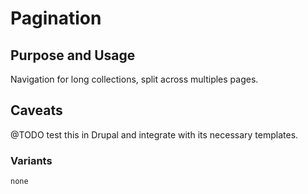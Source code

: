 # Pagination

## Purpose and Usage
Navigation for long collections, split across multiples pages.

## Caveats
@TODO test this in Drupal and integrate with its necessary templates.

### Variants

```
none

```
